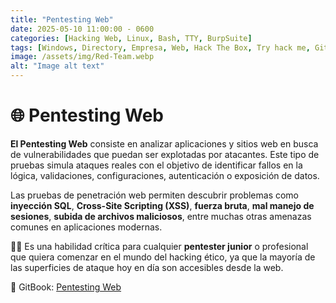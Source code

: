 ```yaml
---
title: "Pentesting Web"
date: 2025-05-10 11:00:00 - 0600
categories: [Hacking Web, Linux, Bash, TTY, BurpSuite]
tags: [Windows, Directory, Empresa, Web, Hack The Box, Try hack me, GitBook, Libro, Apuntes, Walkthrough, Docker, Proxychains, Base de datos,Escalada de privilegios,Puertos, Estenografía, Bash, Wordpress Hacking,Hack The Box]
image: /assets/img/Red-Team.webp
alt: "Image alt text"
---
```



# 🌐 Pentesting Web

**El Pentesting Web** consiste en analizar aplicaciones y sitios web en busca de vulnerabilidades que puedan ser explotadas por atacantes. Este tipo de pruebas simula ataques reales con el objetivo de identificar fallos en la lógica, validaciones, configuraciones, autenticación o exposición de datos.

Las pruebas de penetración web permiten descubrir problemas como **inyección SQL**, **Cross-Site Scripting (XSS)**, **fuerza bruta**, **mal manejo de sesiones**, **subida de archivos maliciosos**, entre muchas otras amenazas comunes en aplicaciones modernas.

🕵️‍♂️ Es una habilidad crítica para cualquier **pentester junior** o profesional que quiera comenzar en el mundo del hacking ético, ya que la mayoría de las superficies de ataque hoy en día son accesibles desde la web.

🔗 GitBook: [Pentesting Web](https://pentester-101.gitbook.io/pentestingjr)


